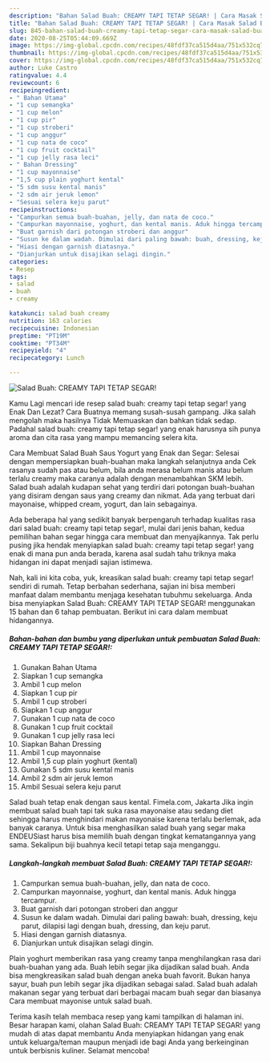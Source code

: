 ```yaml
---
description: "Bahan Salad Buah: CREAMY TAPI TETAP SEGAR! | Cara Masak Salad Buah: CREAMY TAPI TETAP SEGAR! Yang Enak Dan Mudah"
title: "Bahan Salad Buah: CREAMY TAPI TETAP SEGAR! | Cara Masak Salad Buah: CREAMY TAPI TETAP SEGAR! Yang Enak Dan Mudah"
slug: 845-bahan-salad-buah-creamy-tapi-tetap-segar-cara-masak-salad-buah-creamy-tapi-tetap-segar-yang-enak-dan-mudah
date: 2020-08-25T05:44:09.669Z
image: https://img-global.cpcdn.com/recipes/48fdf37ca515d4aa/751x532cq70/salad-buah-creamy-tapi-tetap-segar-foto-resep-utama.jpg
thumbnail: https://img-global.cpcdn.com/recipes/48fdf37ca515d4aa/751x532cq70/salad-buah-creamy-tapi-tetap-segar-foto-resep-utama.jpg
cover: https://img-global.cpcdn.com/recipes/48fdf37ca515d4aa/751x532cq70/salad-buah-creamy-tapi-tetap-segar-foto-resep-utama.jpg
author: Luke Castro
ratingvalue: 4.4
reviewcount: 6
recipeingredient:
- " Bahan Utama"
- "1 cup semangka"
- "1 cup melon"
- "1 cup pir"
- "1 cup stroberi"
- "1 cup anggur"
- "1 cup nata de coco"
- "1 cup fruit cocktail"
- "1 cup jelly rasa leci"
- " Bahan Dressing"
- "1 cup mayonnaise"
- "1,5 cup plain yoghurt kental"
- "5 sdm susu kental manis"
- "2 sdm air jeruk lemon"
- "Sesuai selera keju parut"
recipeinstructions:
- "Campurkan semua buah-buahan, jelly, dan nata de coco."
- "Campurkan mayonnaise, yoghurt, dan kental manis. Aduk hingga tercampur."
- "Buat garnish dari potongan stroberi dan anggur"
- "Susun ke dalam wadah. Dimulai dari paling bawah: buah, dressing, keju parut, dilapisi lagi dengan buah, dressing, dan keju parut."
- "Hiasi dengan garnish diatasnya."
- "Dianjurkan untuk disajikan selagi dingin."
categories:
- Resep
tags:
- salad
- buah
- creamy

katakunci: salad buah creamy 
nutrition: 163 calories
recipecuisine: Indonesian
preptime: "PT19M"
cooktime: "PT34M"
recipeyield: "4"
recipecategory: Lunch

---
```



![Salad Buah: CREAMY TAPI TETAP SEGAR!](https://img-global.cpcdn.com/recipes/48fdf37ca515d4aa/751x532cq70/salad-buah-creamy-tapi-tetap-segar-foto-resep-utama.jpg)

Kamu Lagi mencari ide resep salad buah: creamy tapi tetap segar! yang Enak Dan Lezat? Cara Buatnya memang susah-susah gampang. Jika salah mengolah maka hasilnya Tidak Memuaskan dan bahkan tidak sedap. Padahal salad buah: creamy tapi tetap segar! yang enak harusnya sih punya aroma dan cita rasa yang mampu memancing selera kita.

Cara Membuat Salad Buah Saus Yogurt yang Enak dan Segar: Selesai dengan mempersiapkan buah-buahan maka langkah selanjutnya anda Cek rasanya sudah pas atau belum, bila anda merasa belum manis atau belum terlalu creamy maka caranya adalah dengan menambahkan SKM lebih. Salad buah adalah kudapan sehat yang terdiri dari potongan buah-buahan yang disiram dengan saus yang creamy dan nikmat. Ada yang terbuat dari mayonaise, whipped cream, yogurt, dan lain sebagainya.

Ada beberapa hal yang sedikit banyak berpengaruh terhadap kualitas rasa dari salad buah: creamy tapi tetap segar!, mulai dari jenis bahan, kedua pemilihan bahan segar hingga cara membuat dan menyajikannya. Tak perlu pusing jika hendak menyiapkan salad buah: creamy tapi tetap segar! yang enak di mana pun anda berada, karena asal sudah tahu triknya maka hidangan ini dapat menjadi sajian istimewa.


Nah, kali ini kita coba, yuk, kreasikan salad buah: creamy tapi tetap segar! sendiri di rumah. Tetap berbahan sederhana, sajian ini bisa memberi manfaat dalam membantu menjaga kesehatan tubuhmu sekeluarga. Anda bisa menyiapkan Salad Buah: CREAMY TAPI TETAP SEGAR! menggunakan 15 bahan dan 6 tahap pembuatan. Berikut ini cara dalam membuat hidangannya.

<!--inarticleads1-->

##### Bahan-bahan dan bumbu yang diperlukan untuk pembuatan Salad Buah: CREAMY TAPI TETAP SEGAR!:

1. Gunakan  Bahan Utama
1. Siapkan 1 cup semangka
1. Ambil 1 cup melon
1. Siapkan 1 cup pir
1. Ambil 1 cup stroberi
1. Siapkan 1 cup anggur
1. Gunakan 1 cup nata de coco
1. Gunakan 1 cup fruit cocktail
1. Gunakan 1 cup jelly rasa leci
1. Siapkan  Bahan Dressing
1. Ambil 1 cup mayonnaise
1. Ambil 1,5 cup plain yoghurt (kental)
1. Gunakan 5 sdm susu kental manis
1. Ambil 2 sdm air jeruk lemon
1. Ambil Sesuai selera keju parut


Salad buah tetap enak dengan saus kental. Fimela.com, Jakarta Jika ingin membuat salad buah tapi tak suka rasa mayonaise atau sedang diet sehingga harus menghindari makan mayonaise karena terlalu berlemak, ada banyak caranya. Untuk bisa menghasilkan salad buah yang segar maka ENDEUSiast harus bisa memilih buah dengan tingkat kematangannya yang sama. Sekalipun biji buahnya kecil tetapi tetap saja menganggu. 

<!--inarticleads2-->

##### Langkah-langkah membuat Salad Buah: CREAMY TAPI TETAP SEGAR!:

1. Campurkan semua buah-buahan, jelly, dan nata de coco.
1. Campurkan mayonnaise, yoghurt, dan kental manis. Aduk hingga tercampur.
1. Buat garnish dari potongan stroberi dan anggur
1. Susun ke dalam wadah. Dimulai dari paling bawah: buah, dressing, keju parut, dilapisi lagi dengan buah, dressing, dan keju parut.
1. Hiasi dengan garnish diatasnya.
1. Dianjurkan untuk disajikan selagi dingin.


Plain yoghurt memberikan rasa yang creamy tanpa menghilangkan rasa dari buah-buahan yang ada. Buah lebih segar jika dijadikan salad buah. Anda bisa mengkreasikan salad buah dengan aneka buah favorit. Bukan hanya sayur, buah pun lebih segar jika dijadikan sebagai salad. Salad buah adalah makanan segar yang terbuat dari berbagai macam buah segar dan biasanya Cara membuat mayonise untuk salad buah. 

Terima kasih telah membaca resep yang kami tampilkan di halaman ini. Besar harapan kami, olahan Salad Buah: CREAMY TAPI TETAP SEGAR! yang mudah di atas dapat membantu Anda menyiapkan hidangan yang enak untuk keluarga/teman maupun menjadi ide bagi Anda yang berkeinginan untuk berbisnis kuliner. Selamat mencoba!
